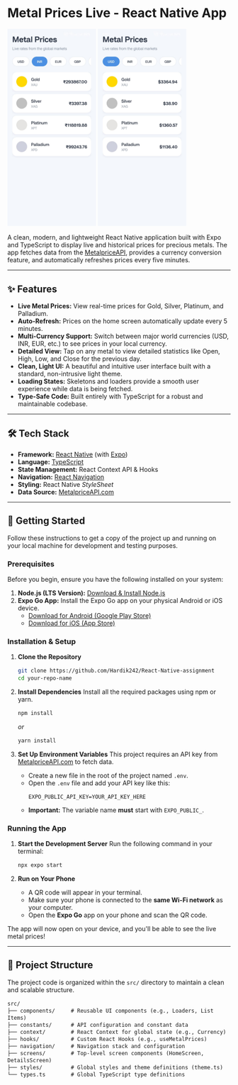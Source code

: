 # Metal Prices Live - React Native App

<img src="screenshot/screenshot1.jpg" alt="Demo of app" width="200"/>
<img src="screenshot/screenshot2.jpg" alt="Demo of app" width="200"/>

A clean, modern, and lightweight React Native application built with Expo and TypeScript to display live and historical prices for precious metals. The app fetches data from the [MetalpriceAPI](https://metalpriceapi.com/), provides a currency conversion feature, and automatically refreshes prices every five minutes.

---

## ✨ Features

-   **Live Metal Prices:** View real-time prices for Gold, Silver, Platinum, and Palladium.
-   **Auto-Refresh:** Prices on the home screen automatically update every 5 minutes.
-   **Multi-Currency Support:** Switch between major world currencies (USD, INR, EUR, etc.) to see prices in your local currency.
-   **Detailed View:** Tap on any metal to view detailed statistics like Open, High, Low, and Close for the previous day.
-   **Clean, Light UI:** A beautiful and intuitive user interface built with a standard, non-intrusive light theme.
-   **Loading States:** Skeletons and loaders provide a smooth user experience while data is being fetched.
-   **Type-Safe Code:** Built entirely with TypeScript for a robust and maintainable codebase.

---

## 🛠️ Tech Stack

-   **Framework:** [React Native](https://reactnative.dev/) (with [Expo](https://expo.dev/))
-   **Language:** [TypeScript](https://www.typescriptlang.org/)
-   **State Management:** React Context API & Hooks
-   **Navigation:** [React Navigation](https://reactnavigation.org/)
-   **Styling:** React Native _StyleSheet_
-   **Data Source:** [MetalpriceAPI.com](https://metalpriceapi.com/)

---

## 🚀 Getting Started

Follow these instructions to get a copy of the project up and running on your local machine for development and testing purposes.

### Prerequisites

Before you begin, ensure you have the following installed on your system:

1.  **Node.js (LTS Version):** [Download & Install Node.js](https://nodejs.org/)
2.  **Expo Go App:** Install the Expo Go app on your physical Android or iOS device.
    -   [Download for Android (Google Play Store)](https://play.google.com/store/apps/details?id=host.exp.exponent)
    -   [Download for iOS (App Store)](https://apps.apple.com/us/app/expo-go/id982107779)

### Installation & Setup

1.  **Clone the Repository**

    ```bash
    git clone https://github.com/Hardik242/React-Native-assignment
    cd your-repo-name
    ```

2.  **Install Dependencies**
    Install all the required packages using npm or yarn.

    ```bash
    npm install
    ```

    _or_

    ```bash
    yarn install
    ```

3.  **Set Up Environment Variables**
    This project requires an API key from [MetalpriceAPI.com](https://metalpriceapi.com/) to fetch data.

    -   Create a new file in the root of the project named `.env`.
    -   Open the `.env` file and add your API key like this:
        ```
        EXPO_PUBLIC_API_KEY=YOUR_API_KEY_HERE
        ```
    -   **Important:** The variable name **must** start with `EXPO_PUBLIC_`.

### Running the App

1.  **Start the Development Server**
    Run the following command in your terminal:

    ```bash
    npx expo start
    ```

2.  **Run on Your Phone**
    -   A QR code will appear in your terminal.
    -   Make sure your phone is connected to the **same Wi-Fi network** as your computer.
    -   Open the **Expo Go** app on your phone and scan the QR code.

The app will now open on your device, and you'll be able to see the live metal prices!

---

## 📁 Project Structure

The project code is organized within the `src/` directory to maintain a clean and scalable structure.

```
src/
├── components/     # Reusable UI components (e.g., Loaders, List Items)
├── constants/      # API configuration and constant data
├── context/        # React Context for global state (e.g., Currency)
├── hooks/          # Custom React Hooks (e.g., useMetalPrices)
├── navigation/     # Navigation stack and configuration
├── screens/        # Top-level screen components (HomeScreen, DetailsScreen)
├── styles/         # Global styles and theme definitions (theme.ts)
└── types.ts        # Global TypeScript type definitions
```
